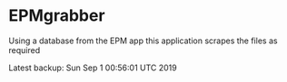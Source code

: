 # EPMgrabber
Using a database from the EPM app this application scrapes the files as required


Latest backup: Sun Sep 1 00:56:01 UTC 2019
